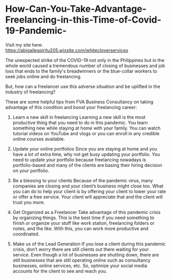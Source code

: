 # How-Can-You-Take-Advantage-Freelancing-in-this-Time-of-Covid-19-Pandemic-
Visit my site here: https://abigailespiritu205.wixsite.com/whitecloverservices


The unexpected strike of the COVID-19 not only in the Philippines but in the whole world caused a tremendous number of closing of businesses and job loss that ends to the family's breadwinners or the blue-collar workers to seek jobs online and do freelancing.


But, how can a freelancer use this adverse situation and be uplifted in the industry of freelancing? 


These are some helpful tips from FVA Business Consultancy on taking advantage of this  condition and boost your freelancing career:


1. Learn a new skill in freelancing
Learning a new skill is the most productive thing that you need to do in this pandemic. You learn something new while staying at home with your family. You can watch tutorial videos on YouTube and vlogs or you can enroll in any credible online courses available.


2. Update your online portfolios
Since you are staying at home and you have a lot of extra time, why not get busy updating your portfolio. You need to update your portfolio because freelancing nowadays is portfolio-based and many of the clients are basing their hiring decision on your portfolio. 


3. Be a blessing to your clients
Because of the pandemic virus, many companies are closing and your client’s business might close too. What you can do to help your client is by offering your client to lower your rate or offer a free service.  Your client will appreciate that and the client will trust you more. 


4. Get Organized as a Freelancer
Take advantage of this pandemic crisis by organizing things. This is the best time if you need something to finish or organize your stuff like work station, freelancing folders or notes, and the like. With this, you can work more productive and coordinated.


4. Make us of the Lead Generation
If you lose a client during this pandemic crisis, don’t worry there are still clients out there waiting for your service. Even though a lot of businesses are shutting down, there are still businesses that are still operating online such as consultancy businesses, online services, etc. So, optimize your social media accounts for the client to see and reach you.

